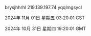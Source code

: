 brysjhhrhl 219.139.197.74 yqqlmgsycl

2024年 11月 01日 星期五 03:20:01 CST

2024年 10月 31日 星期四 19:20:01 GMT
